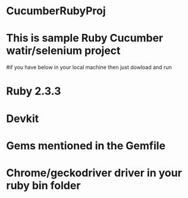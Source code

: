 # CucumberRubyProj
# This is sample Ruby Cucumber watir/selenium project
#if you have below in your local machine then just dowload and run
# Ruby 2.3.3
# Devkit
# Gems mentioned in the Gemfile
# Chrome/geckodriver driver in your ruby bin folder
